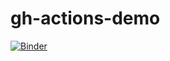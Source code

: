 # gh-actions-demo

[![Binder](https://mybinder.org/badge_logo.svg)](https://mybinder.org/v2/gh/machow/gh-actions-demo/master)
